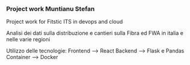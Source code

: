 ### Project work Muntianu Stefan

Project work for Fitstic ITS in devops and cloud

Analisi dei dati sulla distribuzione e cantieri sulla Fibra ed FWA in italia e nelle varie regioni

Utilizzo delle tecnologie:
    Frontend --> React
    Backend --> Flask e Pandas
    Container --> Docker